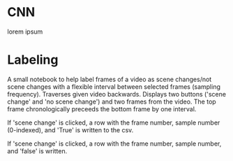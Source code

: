 # CNN
lorem ipsum

# Labeling
A small notebook to help label frames of a video as scene changes/not scene changes with a flexible interval between selected frames (sampling frequency).  Traverses given video backwards.  Displays two buttons ('scene change' and 'no scene change') and two frames from the video.  The top frame chronologically preceeds the bottom frame by one interval.  

If 'scene change' is clicked, a row with the frame number, sample number (0-indexed), and 'True' is written to the csv.  

If 'scene change' is clicked, a row with the frame number, sample number, and 'false' is written.  